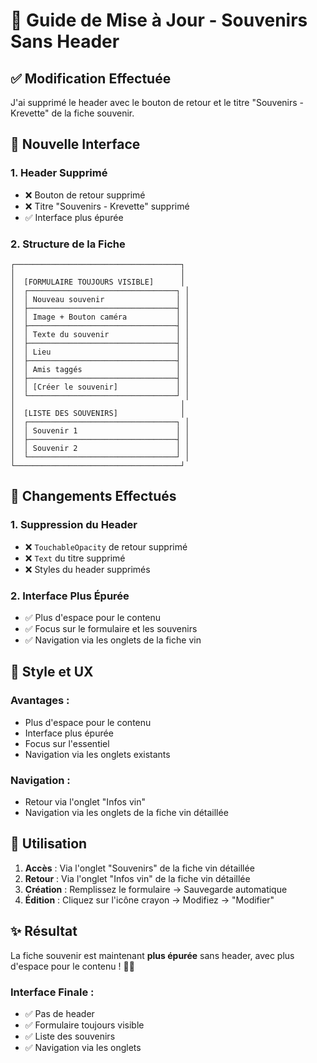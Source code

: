 # 🍷 Guide de Mise à Jour - Souvenirs Sans Header

## ✅ **Modification Effectuée**

J'ai supprimé le header avec le bouton de retour et le titre "Souvenirs - Krevette" de la fiche souvenir.

## 🎯 **Nouvelle Interface**

### **1. Header Supprimé**
- ❌ Bouton de retour supprimé
- ❌ Titre "Souvenirs - Krevette" supprimé
- ✅ Interface plus épurée

### **2. Structure de la Fiche**
```
┌─────────────────────────────────────┐
│                                     │
│  [FORMULAIRE TOUJOURS VISIBLE]      │
│  ┌─────────────────────────────────┐ │
│  │ Nouveau souvenir                │ │
│  ├─────────────────────────────────┤ │
│  │ Image + Bouton caméra           │ │
│  ├─────────────────────────────────┤ │
│  │ Texte du souvenir               │ │
│  ├─────────────────────────────────┤ │
│  │ Lieu                            │ │
│  ├─────────────────────────────────┤ │
│  │ Amis taggés                     │ │
│  ├─────────────────────────────────┤ │
│  │ [Créer le souvenir]             │ │
│  └─────────────────────────────────┘ │
│                                     │
│  [LISTE DES SOUVENIRS]              │
│  ┌─────────────────────────────────┐ │
│  │ Souvenir 1                      │ │
│  ├─────────────────────────────────┤ │
│  │ Souvenir 2                      │ │
│  └─────────────────────────────────┘ │
└─────────────────────────────────────┘
```

## 🔄 **Changements Effectués**

### **1. Suppression du Header**
- ❌ `TouchableOpacity` de retour supprimé
- ❌ `Text` du titre supprimé
- ❌ Styles du header supprimés

### **2. Interface Plus Épurée**
- ✅ Plus d'espace pour le contenu
- ✅ Focus sur le formulaire et les souvenirs
- ✅ Navigation via les onglets de la fiche vin

## 🎨 **Style et UX**

### **Avantages :**
- Plus d'espace pour le contenu
- Interface plus épurée
- Focus sur l'essentiel
- Navigation via les onglets existants

### **Navigation :**
- Retour via l'onglet "Infos vin"
- Navigation via les onglets de la fiche vin détaillée

## 🚀 **Utilisation**

1. **Accès** : Via l'onglet "Souvenirs" de la fiche vin détaillée
2. **Retour** : Via l'onglet "Infos vin" de la fiche vin détaillée
3. **Création** : Remplissez le formulaire → Sauvegarde automatique
4. **Édition** : Cliquez sur l'icône crayon → Modifiez → "Modifier"

## ✨ **Résultat**

La fiche souvenir est maintenant **plus épurée** sans header, avec plus d'espace pour le contenu ! 🍷✨

### **Interface Finale :**
- ✅ Pas de header
- ✅ Formulaire toujours visible
- ✅ Liste des souvenirs
- ✅ Navigation via les onglets


